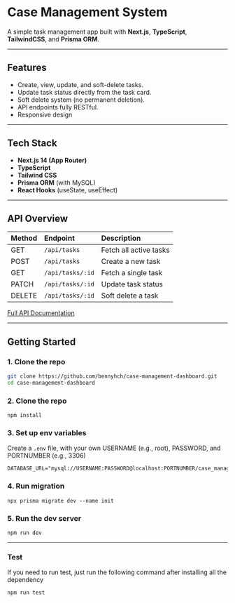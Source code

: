 # Case Management System

A simple task management app built with **Next.js**, **TypeScript**, **TailwindCSS**, and **Prisma ORM**.

---

## Features

- Create, view, update, and soft-delete tasks.
- Update task status directly from the task card.
- Soft delete system (no permanent deletion).
- API endpoints fully RESTful.
- Responsive design

---

## Tech Stack

- **Next.js 14 (App Router)**
- **TypeScript**
- **Tailwind CSS**
- **Prisma ORM** (with MySQL)
- **React Hooks** (useState, useEffect)

---

## API Overview

| Method | Endpoint         | Description            |
| :----- | :--------------- | :--------------------- |
| GET    | `/api/tasks`     | Fetch all active tasks |
| POST   | `/api/tasks`     | Create a new task      |
| GET    | `/api/tasks/:id` | Fetch a single task    |
| PATCH  | `/api/tasks/:id` | Update task status     |
| DELETE | `/api/tasks/:id` | Soft delete a task     |

[Full API Documentation](./API_DOCUMENTATION.md)

---

## Getting Started

### 1. Clone the repo

```bash
git clone https://github.com/bennyhch/case-management-dashboard.git
cd case-management-dashboard
```

### 2. Clone the repo

```
npm install

```

### 3. Set up env variables

Create a `.env` file, with your own USERNAME (e.g., root), PASSWORD, and PORTNUMBER (e.g., 3306)

```
DATABASE_URL="mysql://USERNAME:PASSWORD@localhost:PORTNUMBER/case_management_dashboard"
```

### 4. Run migration

```
npx prisma migrate dev --name init
```

### 5. Run the dev server

```
npm run dev
```

<hr/>

### Test

If you need to run test, just run the following command after installing all the dependency

```
npm run test
```
